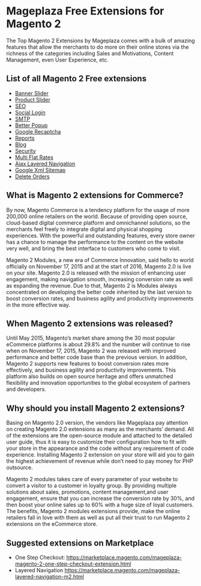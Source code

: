 # Mageplaza Free Extensions for Magento 2

The Top Magento 2 Extensions by Mageplaza comes with a bulk of amazing features that allow the merchants to do more on their online stores via the richness of the categories including Sales and Motivations, Content Management, even User Experience, etc.

## List of all Magento 2 Free extensions

- [Banner Slider](https://github.com/mageplaza/magento-2-banner-slider)
- [Product Slider](https://github.com/mageplaza/magento-2-product-slider)
- [SEO](https://github.com/mageplaza/magento-2-seo)
- [Social Login](https://github.com/mageplaza/magento-2-social-login)
- [SMTP](https://github.com/mageplaza/magento-2-smtp)
- [Better Popup](https://github.com/mageplaza/magento-2-better-popup)
- [Google Recaptcha](https://github.com/mageplaza/magento-2-google-recaptcha)
- [Reports](https://github.com/mageplaza/magento-2-reports)
- [Blog](https://github.com/mageplaza/magento-2-blog)
- [Security](https://github.com/mageplaza/magento-2-security)
- [Multi Flat Rates](https://github.com/mageplaza/magento-2-multi-flat-rates)
- [Ajax Layered Navigation](https://github.com/mageplaza/magento-2-ajax-layered-navigation)
- [Google Xml Sitemap](https://github.com/mageplaza/magento-2-google-xml-sitemap)
- [Delete Orders](https://github.com/mageplaza/magento-2-delete-orders)


## What is Magento 2 extensions for Commerce?

By now, Magento Commerce is a tendency platform for the usage of more 200,000 online retailers on the world. Because of providing open source, cloud-based digital commerce platform and omnichannel solutions, so the merchants feel freely to integrate digital and physical shopping experiences. With the powerful and outstanding features, every store owner has a chance to manage the performance to the content on the website very well, and bring the best interface to customers who come to visit.

Magento 2 Modules, a new era of Commerce Innovation, said hello to world officially on November 17, 2015 and at the start of 2016, Magento 2.0 is live on your site. Magento 2.0 is released with the mission of enhancing user engagement, making navigation smooth, increasing conversion rate as well as expanding the revenue. Due to that, Magento 2 is Modules always concentrated on developing the better code inherited by the last version to boost conversion rates, and business agility and productivity improvements in the more effective way.

## When Magento 2 extensions was released?

Until May 2015, Magento’s market share among the 30 most popular eCommerce platforms is about 29.8% and the number will continue to rise when on November 17, 2015, Magento 2 was released with improved performance and better code base than the previous version. In addition, Magento 2 supports new features to boost conversion rates more effectively, and business agility and productivity improvements. This platform also builds on open source heritage and offers unmatched flexibility and innovation opportunities to the global ecosystem of partners and developers.

## Why should you install Magento 2 extensions?

Basing on Magento 2.0 version, the vendors like Mageplaza pay attention on creating Magento 2.0 extensions as many as the merchants’ demand. All of the extensions are the open-source module and attached to the detailed user guide, thus it is easy to customize their configuration how to fit with your store in the appearance and the code without any requirement of code experience. Installing Magento 2 extension on your store will aid you to gain the highest achievement of revenue while don’t need to pay money for PHP outsource.

Magento 2 modules takes care of every parameter of your website to convert a visitor to a customer in loyalty group. By providing multiple solutions about sales, promotions, content management,and user engagement, ensure that you can increase the conversion rate by 30%, and then boost your online sales up to 60% with a huge size of loyal customers. The benefits, Magento 2 modules extensions provide, make the online retailers fall in love with them as well as put all their trust to run Magento 2 extensions on the eCommerce store.

## Suggested extensions on Marketplace

- One Step Checkout: https://marketplace.magento.com/mageplaza-magento-2-one-step-checkout-extension.html
- Layered Navigation https://marketplace.magento.com/mageplaza-layered-navigation-m2.html
